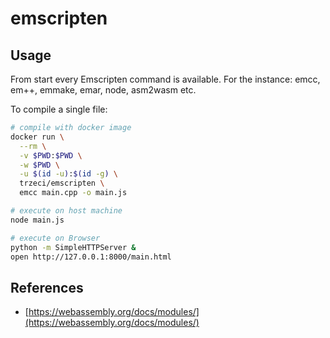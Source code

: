 # emscripten

## Usage

From start every Emscripten command is available. For the instance: emcc, em++, emmake, emar, node, asm2wasm etc.

To compile a single file:

```bash
# compile with docker image
docker run \
  --rm \
  -v $PWD:$PWD \
  -w $PWD \
  -u $(id -u):$(id -g) \
  trzeci/emscripten \
  emcc main.cpp -o main.js
```

```bash
# execute on host machine
node main.js
```

```bash
# execute on Browser
python -m SimpleHTTPServer &
open http://127.0.0.1:8000/main.html 
```

## References

- [https://webassembly.org/docs/modules/](https://webassembly.org/docs/modules/)


